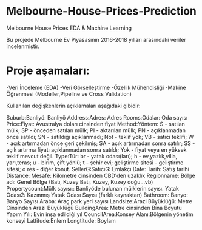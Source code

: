 # Melbourne-House-Prices-Prediction
Melbourne House Prices EDA &amp; Machine Learning

Bu projede Melbourne Ev Piyasasının 2016-2018 yılları arasındaki veriler incelenmiştir.

# Proje aşamaları:
-Veri İnceleme (EDA)
-Veri Görselleştirme
-Özellik Mühendisliği
-Makine Öğrenmesi (Modeller,Pipeline ve Cross Validation)


Kullanılan değişkenlerin açıklamaları aşağıdaki gibidir:


Suburb:Banliyö: Banliyö
Address:Adres: Adres
Rooms:Odalar: Oda sayısı
Price:Fiyat: Avustralya doları cinsinden fiyat
Method:Yöntem: S - satılan mülk; SP - önceden satılan mülk; PI - aktarılan mülk; PN - açıklanmadan önce satıldı; SN - satıldığı açıklanmadı; Not - teklif yok; VB - satıcı teklifi; W - açık artırmadan önce geri çekilmiş; SA - açık artırmadan sonra satılır; SS - açık artırma fiyatı açıklanmadan sonra satıldı; Yok - fiyat veya en yüksek teklif mevcut değil.
Type:Tür: br - yatak odası(ları); h - ev,yazlık,villa, yarı,teras; u - birim, çift yönlü; t - şehir evi; geliştirme sitesi - geliştirme sitesi; o res - diğer konut.
SellerG:SatıcıG: Emlakçı
Date: Tarih: Satış tarihi
Distance: Mesafe: Kilometre cinsinden CBD'den uzaklık
Regionname: Bölge adı: Genel Bölge (Batı, Kuzey Batı, Kuzey, Kuzey doğu…vb)
Propertycount:Mülk sayısı:: Banliyöde bulunan mülklerin sayısı.
Yatak Odası2: Kazınmış Yatak Odası Sayısı (farklı kaynaktan)
Bathroom: Banyo: Banyo Sayısı
Araba: Araç park yeri sayısı
Landsize:Arazi Büyüklüğü: Metre Cinsinden Arazi Büyüklüğü
BuildingArea: Metre cinsinden Bina Boyutu
Yapım Yılı: Evin inşa edildiği yıl
CouncilArea:Konsey Alanı:Bölgenin yönetim konseyi
Lattitude:Enlem
Longtitude: Boylam




